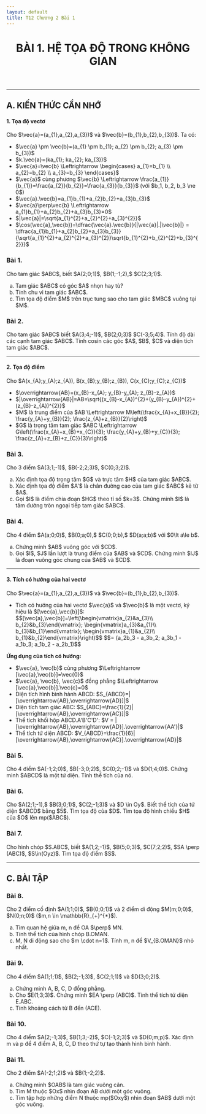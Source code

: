 ```yaml
---
layout: default
title: T12 Chương 2 Bài 1
---
```



<header>
    <h1>BÀI 1. HỆ TỌA ĐỘ TRONG KHÔNG GIAN</h1>
  </header>

  <hr>

  <h2>A. KIẾN THỨC CẦN NHỚ</h2>

  <h4>1. Tọa độ vectơ</h4>
  <p>Cho $\vec{a}=(a_{1},a_{2},a_{3})$ và $\vec{b}=(b_{1},b_{2},b_{3})$. Ta có:</p>
  <ul>
    <li>$\vec{a} \pm \vec{b}=(a_{1} \pm b_{1}; a_{2} \pm b_{2}; a_{3} \pm b_{3})$</li>
    <li>$k.\vec{a}=(ka_{1}; ka_{2}; ka_{3})$</li>
    <li>$\vec{a}=\vec{b} \Leftrightarrow \begin{cases} a_{1}=b_{1} \\ a_{2}=b_{2} \\ a_{3}=b_{3} \end{cases}$</li>
    <li>$\vec{a}$ cùng phương $\vec{b} \Leftrightarrow \frac{a_{1}}{b_{1}}=\frac{a_{2}}{b_{2}}=\frac{a_{3}}{b_{3}}$ (với $b_1, b_2, b_3 \ne 0$)</li>
    <li>$\vec{a}.\vec{b}=a_{1}b_{1}+a_{2}b_{2}+a_{3}b_{3}$</li>
    <li>$\vec{a}\perp\vec{b} \Leftrightarrow a_{1}b_{1}+a_{2}b_{2}+a_{3}b_{3}=0$</li>
    <li>$|\vec{a}|=\sqrt{a_{1}^{2}+a_{2}^{2}+a_{3}^{2}}$</li>
    <li>$\cos(\vec{a},\vec{b})=\dfrac{\vec{a}.\vec{b}}{|\vec{a}|.|\vec{b}|} = \dfrac{a_{1}b_{1}+a_{2}b_{2}+a_{3}b_{3}}{\sqrt{a_{1}^{2}+a_{2}^{2}+a_{3}^{2}}\sqrt{b_{1}^{2}+b_{2}^{2}+b_{3}^{2}}}$</li>
  </ul>

  <h3>Bài 1.</h3>
  <p>Cho tam giác $ABC$, biết $A(2;0;1)$, $B(1;-1;2),$ $C(2;3;1)$.</p>
  <ol type="a">
    <li>Tam giác $ABC$ có góc $A$ nhọn hay tù?</li>
    <li>Tính chu vi tam giác $ABC$.</li>
    <li>Tìm tọa độ điểm $M$ trên trục tung sao cho tam giác $MBC$ vuông tại $M$.</li>
  </ol>

  <h3>Bài 2.</h3>
  <p>Cho tam giác $ABC$ biết $A(3;4;-1)$, $B(2;0;3)$ $C(-3;5;4)$. Tính độ dài các cạnh tam giác $ABC$. Tính cosin các góc $A$, $B$, $C$ và diện tích tam giác $ABC$.</p>

  <hr>

  <h4>2. Tọa độ điểm</h4>
  <p>Cho $A(x_{A};y_{A};z_{A}), B(x_{B};y_{B};z_{B}), C(x_{C};y_{C};z_{C})$</p>
  <ul>
    <li>$\overrightarrow{AB}=(x_{B}-x_{A}; y_{B}-y_{A}; z_{B}-z_{A})$</li>
    <li>$|\overrightarrow{AB}|=AB=\sqrt{(x_{B}-x_{A})^{2}+(y_{B}-y_{A})^{2}+(z_{B}-z_{A})^{2}}$</li>
    <li>$M$ là trung điểm của $AB \Leftrightarrow M\left(\frac{x_{A}+x_{B}}{2}; \frac{y_{A}+y_{B}}{2}; \frac{z_{A}+z_{B}}{2}\right)$</li>
    <li>$G$ là trọng tâm tam giác $ABC \Leftrightarrow G\left(\frac{x_{A}+x_{B}+x_{C}}{3}; \frac{y_{A}+y_{B}+y_{C}}{3}; \frac{z_{A}+z_{B}+z_{C}}{3}\right)$</li>
  </ul>

  <h3>Bài 3.</h3>
  <p>Cho 3 điểm $A(3;1;-1)$, $B(-2;2;3)$, $C(0;3;2)$.</p>
  <ol type="a">
    <li>Xác định tọa độ trọng tâm $G$ và trực tâm $H$ của tam giác $ABC$.</li>
    <li>Xác định tọa độ điểm $A'$ là chân đường cao của tam giác $ABC$ kẻ từ $A$.</li>
    <li>Gọi $I$ là điểm chia đoạn $HG$ theo tỉ số $k=3$. Chứng minh $I$ là tâm đường tròn ngoại tiếp tam giác $ABC$.</li>
  </ol>

  <h3>Bài 4.</h3>
  <p>Cho 4 điểm $A(a;0;0)$, $B(0;a;0),$ $C(0;0;b),$ $D(a;a;b)$ với $0\lt a\le b$.</p>
  <ol type="a">
    <li>Chứng minh $AB$ vuông góc với $CD$.</li>
    <li>Gọi $I$, $J$ lần lượt là trung điểm của $AB$ và $CD$. Chứng minh $IJ$ là đoạn vuông góc chung của $AB$ và $CD$.</li>
  </ol>

  <hr>
  
  <h4>3. Tích có hướng của hai vectơ</h4>
  <p>Cho $\vec{a}=(a_{1},a_{2},a_{3})$ và $\vec{b}=(b_{1},b_{2},b_{3})$.</p>
  <ul>
    <li>Tích có hướng của hai vectơ $\vec{a}$ và $\vec{b}$ là một vectơ, ký hiệu là $[\vec{a},\vec{b}]$:
      $$[\vec{a},\vec{b}]=\left(\begin{vmatrix}a_{2}&a_{3}\\ b_{2}&b_{3}\end{vmatrix}; \begin{vmatrix}a_{3}&a_{1}\\ b_{3}&b_{1}\end{vmatrix}; \begin{vmatrix}a_{1}&a_{2}\\ b_{1}&b_{2}\end{vmatrix}\right)$$
      $$= (a_2b_3 - a_3b_2; a_3b_1 - a_1b_3; a_1b_2 - a_2b_1)$$
    </li>
  </ul>
  <p><strong>Ứng dụng của tích có hướng:</strong></p>
  <ul>
    <li>$\vec{a}, \vec{b}$ cùng phương $\Leftrightarrow [\vec{a},\vec{b}]=\vec{0}$</li>
    <li>$\vec{a}, \vec{b}, \vec{c}$ đồng phẳng $\Leftrightarrow [\vec{a},\vec{b}].\vec{c}=0$</li>
    <li>Diện tích hình bình hành ABCD: $S_{ABCD}=|[\overrightarrow{AB},\overrightarrow{AD}]|$</li>
    <li>Diện tích tam giác ABC: $S_{ABC}=\frac{1}{2}|[\overrightarrow{AB},\overrightarrow{AC}]|$</li>
    <li>Thể tích khối hộp ABCD.A'B'C'D': $V = |[\overrightarrow{AB},\overrightarrow{AD}].\overrightarrow{AA'}|$</li>
    <li>Thể tích tứ diện ABCD: $V_{ABCD}=\frac{1}{6}|[\overrightarrow{AB},\overrightarrow{AC}].\overrightarrow{AD}|$</li>
  </ul>

  <h3>Bài 5.</h3>
  <p>Cho 4 điểm $A(-1;2;0)$, $B(-3;0;2)$, $C(0;2;-1)$ và $D(1;4;0)$. Chứng minh $ABCD$ là một tứ diện. Tính thể tích của nó.</p>

  <h3>Bài 6.</h3>
  <p>Cho $A(2;1;-1),$ $B(3;0;1)$, $C(2;-1;3)$ và $D \in Oy$. Biết thể tích của tứ diện $ABCD$ bằng $5$. Tìm tọa độ của $D$. Tìm tọa độ hình chiếu $H$ của $O$ lên mp($ABC$).</p>

  <h3>Bài 7.</h3>
  <p>Cho hình chóp $S.ABC$, biết $A(1;2;-1)$, $B(5;0;3)$, $C(7;2;2)$, $SA \perp (ABC)$, $S\in(Oyz)$. Tìm tọa độ điểm $S$.</p>

  <hr>

  <h2>C. BÀI TẬP</h2>

  <h3>Bài 8.</h3>
  <p>Cho 2 điểm cố định $A(1;1;0)$, $B(0;0;1)$ và 2 điểm di động $M(m;0;0)$, $N(0;n;0)$ ($m,n \in \mathbb{R}_{+}^{*}$).</p>
  <ol type="a">
    <li>Tìm quan hệ giữa m, n để OA $\perp$ MN.</li>
    <li>Tính thể tích của hình chóp B.OMAN.</li>
    <li>M, N di động sao cho $m \cdot n=1$. Tính m, n để $V_{B.OMAN}$ nhỏ nhất.</li>
  </ol>

  <h3>Bài 9.</h3>
  <p>Cho 4 điểm $A(1;1;1)$, $B(2;-1;3)$, $C(2;1;1)$ và $D(3;0;2)$.</p>
  <ol type="a">
    <li>Chứng minh A, B, C, D đồng phẳng.</li>
    <li>Cho $E(1;3;3)$. Chứng minh $EA \perp (ABC)$. Tính thể tích tứ diện E.ABC.</li>
    <li>Tính khoảng cách từ B đến (ACE).</li>
  </ol>

  <h3>Bài 10.</h3>
  <p>Cho 4 điểm $A(2;-1;3)$, $B(1;3;-2)$, $C(-1;2;3)$ và $D(0;m;p)$. Xác định m và p để 4 điểm A, B, C, D theo thứ tự tạo thành hình bình hành.</p>

  <h3>Bài 11.</h3>
  <p>Cho 2 điểm $A(-2;1;2)$ và $B(1;-2;2)$.</p>
  <ol type="a">
    <li>Chứng minh $OAB$ là tam giác vuông cân.</li>
    <li>Tìm M thuộc $Ox$ nhìn đoạn AB dưới một góc vuông.</li>
    <li>Tìm tập hợp những điểm N thuộc mp($Oxy$) nhìn đoạn $AB$ dưới một góc vuông.</li>
  </ol>

